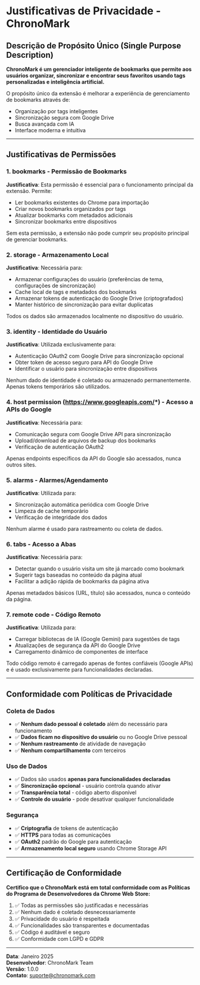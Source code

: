 # Justificativas de Privacidade - ChronoMark

## Descrição de Propósito Único (Single Purpose Description)

**ChronoMark é um gerenciador inteligente de bookmarks que permite aos usuários organizar, sincronizar e encontrar seus favoritos usando tags personalizadas e inteligência artificial.**

O propósito único da extensão é melhorar a experiência de gerenciamento de bookmarks através de:
- Organização por tags inteligentes
- Sincronização segura com Google Drive
- Busca avançada com IA
- Interface moderna e intuitiva

---

## Justificativas de Permissões

### 1. **bookmarks** - Permissão de Bookmarks
**Justificativa**: Esta permissão é essencial para o funcionamento principal da extensão. Permite:
- Ler bookmarks existentes do Chrome para importação
- Criar novos bookmarks organizados por tags
- Atualizar bookmarks com metadados adicionais
- Sincronizar bookmarks entre dispositivos

Sem esta permissão, a extensão não pode cumprir seu propósito principal de gerenciar bookmarks.

### 2. **storage** - Armazenamento Local
**Justificativa**: Necessária para:
- Armazenar configurações do usuário (preferências de tema, configurações de sincronização)
- Cache local de tags e metadados dos bookmarks
- Armazenar tokens de autenticação do Google Drive (criptografados)
- Manter histórico de sincronização para evitar duplicatas

Todos os dados são armazenados localmente no dispositivo do usuário.

### 3. **identity** - Identidade do Usuário
**Justificativa**: Utilizada exclusivamente para:
- Autenticação OAuth2 com Google Drive para sincronização opcional
- Obter token de acesso seguro para API do Google Drive
- Identificar o usuário para sincronização entre dispositivos

Nenhum dado de identidade é coletado ou armazenado permanentemente. Apenas tokens temporários são utilizados.

### 4. **host permission (https://www.googleapis.com/*)** - Acesso a APIs do Google
**Justificativa**: Necessária para:
- Comunicação segura com Google Drive API para sincronização
- Upload/download de arquivos de backup dos bookmarks
- Verificação de autenticação OAuth2

Apenas endpoints específicos da API do Google são acessados, nunca outros sites.

### 5. **alarms** - Alarmes/Agendamento
**Justificativa**: Utilizada para:
- Sincronização automática periódica com Google Drive
- Limpeza de cache temporário
- Verificação de integridade dos dados

Nenhum alarme é usado para rastreamento ou coleta de dados.

### 6. **tabs** - Acesso a Abas
**Justificativa**: Necessária para:
- Detectar quando o usuário visita um site já marcado como bookmark
- Sugerir tags baseadas no conteúdo da página atual
- Facilitar a adição rápida de bookmarks da página ativa

Apenas metadados básicos (URL, título) são acessados, nunca o conteúdo da página.

### 7. **remote code** - Código Remoto
**Justificativa**: Utilizada para:
- Carregar bibliotecas de IA (Google Gemini) para sugestões de tags
- Atualizações de segurança da API do Google Drive
- Carregamento dinâmico de componentes de interface

Todo código remoto é carregado apenas de fontes confiáveis (Google APIs) e é usado exclusivamente para funcionalidades declaradas.

---

## Conformidade com Políticas de Privacidade

### Coleta de Dados
- ✅ **Nenhum dado pessoal é coletado** além do necessário para funcionamento
- ✅ **Dados ficam no dispositivo do usuário** ou no Google Drive pessoal
- ✅ **Nenhum rastreamento** de atividade de navegação
- ✅ **Nenhum compartilhamento** com terceiros

### Uso de Dados
- ✅ Dados são usados **apenas para funcionalidades declaradas**
- ✅ **Sincronização opcional** - usuário controla quando ativar
- ✅ **Transparência total** - código aberto disponível
- ✅ **Controle do usuário** - pode desativar qualquer funcionalidade

### Segurança
- ✅ **Criptografia** de tokens de autenticação
- ✅ **HTTPS** para todas as comunicações
- ✅ **OAuth2** padrão do Google para autenticação
- ✅ **Armazenamento local seguro** usando Chrome Storage API

---

## Certificação de Conformidade

**Certifico que o ChronoMark está em total conformidade com as Políticas do Programa de Desenvolvedores da Chrome Web Store:**

1. ✅ Todas as permissões são justificadas e necessárias
2. ✅ Nenhum dado é coletado desnecessariamente
3. ✅ Privacidade do usuário é respeitada
4. ✅ Funcionalidades são transparentes e documentadas
5. ✅ Código é auditável e seguro
6. ✅ Conformidade com LGPD e GDPR

---

**Data**: Janeiro 2025  
**Desenvolvedor**: ChronoMark Team  
**Versão**: 1.0.0  
**Contato**: suporte@chronomark.com